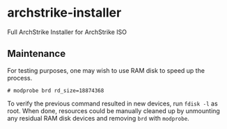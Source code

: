 # archstrike-installer
Full ArchStrike Installer for ArchStrike ISO

## Maintenance
For testing purposes, one may wish to use RAM disk to speed up the process.
```
# modprobe brd rd_size=18874368
```
To verify the previous command resulted in new devices, run `fdisk -l` as root.
When done, resources could be manually cleaned up by unmounting any residual RAM disk devices and removing `brd` with `modprobe`.
